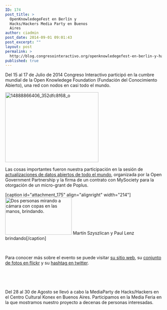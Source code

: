 ```yaml
---
ID: 174
post_title: >
  OpenKnowledegeFest en Berlín y
  Hacks/Hackers Media Party en Buenos
  Aires
author: ciadmin
post_date: 2014-09-01 09:01:43
post_excerpt: ""
layout: post
permalink: >
  http://blog.congresointeractivo.org/openknowledegefest-en-berlin-y-hackshackers-media-party-en-buenos-aires/
published: true
---
```

Del 15 al 17 de Julio de 2014 Congreso Interactivo participó en la cumbre mundial de la Open Knowledege Foundation (Fundación del Conocimiento Abierto), una red con nodos en casi todo el mundo.

<a href="http://blog.congresointeractivo.org/wp-content/uploads/2014/09/14888866406_352dfc8f68_o.jpg"><img class="size-medium wp-image-176 aligncenter" src="http://blog.congresointeractivo.org/wp-content/uploads/2014/09/14888866406_352dfc8f68_o-300x225.jpg" alt="14888866406_352dfc8f68_o" width="300" height="225" /></a>

Las cosas importantes fueron nuestra participación en la sesión de <a href="http://www.programmableweb.com/news/okfestival-2014-highlights-power-open-data/2014/07/18">actualizaciones de datos abiertos de todo el mundo</a>, organizada por la Open Government Partnership y la firma de un contrato con MySociety para la otorgación de un micro-grant de Poplus.

[caption id="attachment_175" align="alignright" width="214"]<a href="http://blog.congresointeractivo.org/wp-content/uploads/2014/09/IMG_20140714_185729604.jpg"><img class=" wp-image-175" src="http://blog.congresointeractivo.org/wp-content/uploads/2014/09/IMG_20140714_185729604-300x168.jpg" alt="Dos personas mirando a cámara con copas en las manos, brindando." width="214" height="120" /></a> Martín Szyszlican y Paul Lenz brindando[/caption]

&nbsp;

Para conocer más sobre el evento se puede visitar <a href="http://2014.okfestival.org/">su sitio web</a>, su <a href="https://secure.flickr.com/groups/okfestival2014/">conjunto de fotos en flickr</a> y su <a href="https://twitter.com/search?q=%23OKFest14">hashtag en twitter</a>.

&nbsp;

&nbsp;

Del 28 al 30 de Agosto se llevó a cabo la MediaParty de Hacks/Hackers en el Centro Cultural Konex en Buenos Aires. Participamos en la Media Feria en la que mostramos nuestro proyecto a decenas de personas interesadas.